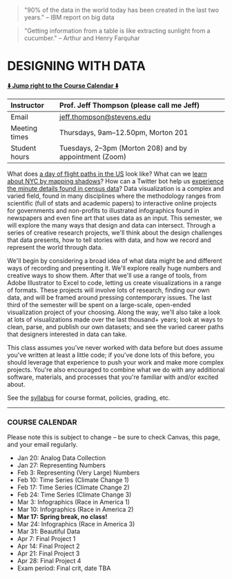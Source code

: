 >"90% of the data in the world today has been created in the last two years." – IBM report on big data

>"Getting information from a table is like extracting sunlight from a cucumber." – Arthur and Henry Farquhar

# DESIGNING WITH DATA

**[:arrow_down: Jump right to the Course Calendar :arrow_down:](https://github.com/jeffThompson/DesigningWithData#course-calendar)**

| Instructor     | Prof. Jeff Thompson (please call me Jeff) |
| :---           | :--- |
| Email          | jeff.thompson@stevens.edu |
| Meeting times  | Thursdays, 9am–12.50pm, Morton 201 |  
| Student hours  | Tuesdays, 2–3pm (Morton 208) and by appointment (Zoom) |

What does [a day of flight paths in the US](http://www.aaronkoblin.com/work/flightpatterns) look like? What can we [learn about NYC by mapping shadows](https://www.nytimes.com/interactive/2016/12/21/upshot/Mapping-the-Shadows-of-New-York-City.html?_r=5)? How can a Twitter bot help us [experience the minute details found in census data](https://twitter.com/censusAmericans)? Data visualization is a complex and varied field, found in many disciplines where the methodology ranges from scientific (full of stats and academic papers) to interactive online projects for governments and non-profits to illustrated infographics found in newspapers and even fine art that uses data as an input. This semester, we will explore the many ways that design and data can intersect. Through a series of creative research projects, we'll think about the design challenges that data presents, how to tell stories with data, and how we record and represent the world through data.

We'll begin by considering a broad idea of what data might be and different ways of recording and presenting it. We'll explore really huge numbers and creative ways to show them. After that we'll use a range of tools, from Adobe Illustrator to Excel to code, letting us create visualizations in a range of formats. These projects will involve lots of research, finding our own data, and will be framed around pressing contemporary issues. The last third of the semester will be spent on a large-scale, open-ended visualization project of your choosing. Along the way, we'll also take a look at lots of visualizations made over the last thousand+ years; look at ways to clean, parse, and publish our own datasets; and see the varied career paths that designers interested in data can take.

This class assumes you’ve never worked with data before but does assume you've written at least a little code; if you've done lots of this before, you should leverage that experience to push your work and make more complex projects. You're also encouraged to combine what we do with any additional software, materials, and processes that you're familiar with and/or excited about.

See the [syllabus](https://github.com/jeffThompson/DesigningWithData/blob/master/Syllabus.md) for course format, policies, grading, etc.

***

### COURSE CALENDAR
Please note this is subject to change – be sure to check Canvas, this page, and your email regularly.

* Jan 20: Analog Data Collection  
* Jan 27: Representing Numbers  
* Feb 3: Representing (Very Large) Numbers  
* Feb 10: Time Series (Climate Change 1)  
* Feb 17: Time Series (Climate Change 2)  
* Feb 24: Time Series (Climate Change 3)  
* Mar 3: Infographics (Race in America 1)  
* Mar 10: Infographics (Race in America 2)  
* **Mar 17: Spring break, no class!**  
* Mar 24: Infographics (Race in America 3)  
* Mar 31: Beautiful Data
* Apr 7: Final Project 1  
* Apr 14: Final Project 2  
* Apr 21: Final Project 3  
* Apr 28: Final Project 4  
* Exam period: Final crit, date TBA  

